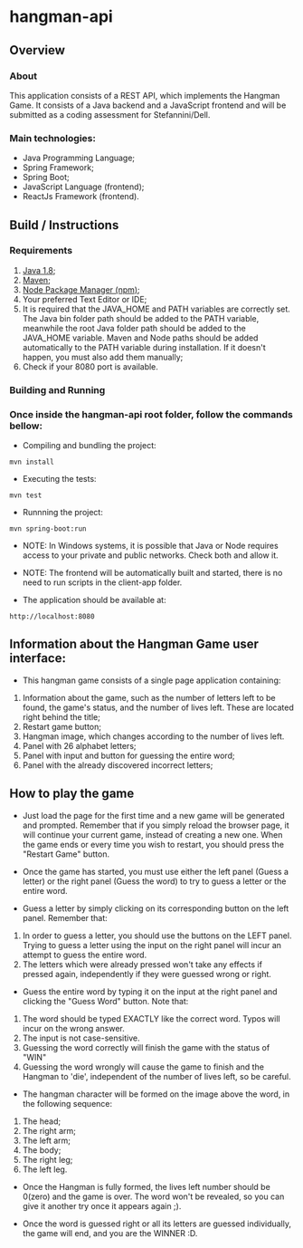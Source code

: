 # hangman-api

## Overview

### About

This application consists of a REST API, which implements the Hangman Game.
It consists of a Java backend and a JavaScript frontend and will be submitted as a coding assessment for Stefannini/Dell.

### Main technologies:

- Java Programming Language;
- Spring Framework;
- Spring Boot;
- JavaScript Language (frontend);
- ReactJs Framework (frontend).

## Build / Instructions

### Requirements

1. [Java 1.8](https://www.oracle.com/java/technologies/javase/javase-jdk8-downloads.html);
2. [Maven](https://maven.apache.org/download.cgi);
3. [Node Package Manager (npm)](https://nodejs.org/en/download/);
4. Your preferred Text Editor or IDE;
5. It is required that the JAVA_HOME and PATH variables are correctly set. The Java bin folder path should be added to the PATH variable, meanwhile the root Java folder path should be added to the JAVA_HOME variable. Maven and Node paths should be added automatically to the PATH variable during installation. If it doesn't happen, you must also add them manually;
6. Check if your 8080 port is available.


### Building and Running

### Once inside the hangman-api root folder, follow the commands bellow:

- Compiling and bundling the project:

```shell
mvn install
```

- Executing the tests:

```shell
mvn test
```

- Runnning the project:

```shell
mvn spring-boot:run
```
- NOTE: In Windows systems, it is possible that Java or Node requires access to your private and public networks. Check both and allow it.

- NOTE: The frontend will be automatically built and started, there is no need to run scripts in the client-app folder. 

- The application should be available at:
```text
http://localhost:8080
```

## Information about the Hangman Game user interface:

- This hangman game consists of a single page application containing:
1. Information about the game, such as the number of letters left to be found, the game's status, and the number of lives left. These are located right behind the title;
2. Restart game button;
3. Hangman image, which changes according to the number of lives left.
3. Panel with 26 alphabet letters;
4. Panel with input and button for guessing the entire word;
5. Panel with the already discovered incorrect letters;

## How to play the game

* Just load the page for the first time and a new game will be generated and prompted. Remember that if you simply reload the browser page, it will continue your current game, instead of creating a new one. When the game ends or every time you wish to restart, you should press the "Restart Game" button.

* Once the game has started, you must use either the left panel (Guess a letter) or the right panel (Guess the word) to try to guess a letter or the entire word.

* Guess a letter by simply clicking on its corresponding button on the left panel. Remember that:
1. In order to guess a letter, you should use the buttons on the LEFT panel. Trying to guess a letter using the input on the right panel will incur an attempt to guess the entire word.
2. The letters which were already pressed won't take any effects if pressed again, independently if they were guessed wrong or right.

* Guess the entire word by typing it on the input at the right panel and clicking the "Guess Word" button. Note that:
1. The word should be typed EXACTLY like the correct word. Typos will incur on the wrong answer.
2. The input is not case-sensitive.
3. Guessing the word correctly will finish the game with the status of "WIN"
4. Guessing the word wrongly will cause the game to finish and the Hangman to 'die', independent of the number of lives left, so be careful.

* The hangman character will be formed on the image above the word, in the following sequence:
1. The head;
2. The right arm;
3. The left arm;
4. The body;
5. The right leg;
6. The left leg.
* Once the Hangman is fully formed, the lives left number should be 0(zero) and the game is over. The word won't be revealed, so you can give it another try once it appears again ;).

* Once the word is guessed right or all its letters are guessed individually, the game will end, and you are the WINNER :D.